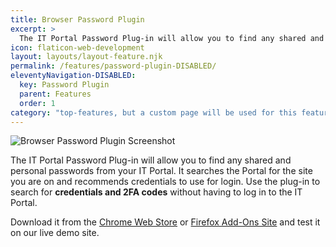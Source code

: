 ```yaml
---
title: Browser Password Plugin
excerpt: >
  The IT Portal Password Plug-in will allow you to find any shared and personal passwords from your IT Portal. It searches the Portal for the site you are on and recommends credentials to use for login. Use the plug-in to search for credentials and 2FA codes without having to log in to the IT Portal.
icon: flaticon-web-development
layout: layouts/layout-feature.njk
permalink: /features/password-plugin-DISABLED/
eleventyNavigation-DISABLED:
  key: Password Plugin
  parent: Features
  order: 1
category: "top-features, but a custom page will be used for this feature to show the animation"
---
```


![Browser Password Plugin Screenshot](https://www.itportal.com/v4/images/chrome.png?rid=33)

The IT Portal Password Plug-in will allow you to find any shared and personal passwords from your IT Portal. It searches the Portal for the site you are on and recommends credentials to use for login. Use the plug-in to search for **credentials and 2FA codes** without having to log in to the IT Portal.

Download it from the [Chrome Web Store](https://chrome.google.com/webstore/detail/it-portal-password-lookup/dijocadohljfnagfjhpglffpmcodjpgn) or [Firefox Add-Ons Site](https://addons.mozilla.org/en-US/firefox/addon/it-portal-password-lookup/) and test it on our live demo site.